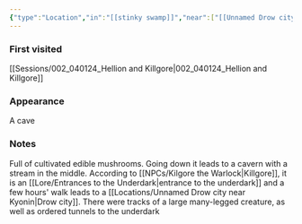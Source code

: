 ```yaml
---
{"type":"Location","in":"[[stinky swamp]]","near":["[[Unnamed Drow city near Kyonin]]","[[creepy swamp temple]]"],"aliases":null,"dg-publish":true,"dg-icon":"location","tags":["location"],"permalink":"/locations/killgore-s-cave/","dgPassFrontmatter":true,"noteIcon":"location"}
---
```


### First visited
[[Sessions/002_040124_Hellion and Killgore\|002_040124_Hellion and Killgore]]
### Appearance
A cave
### Notes
Full of  cultivated edible mushrooms. Going down it leads to a cavern with a stream in the middle. According to [[NPCs/Kilgore the Warlock\|Killgore]], it is an [[Lore/Entrances to the Underdark\|entrance to the underdark]] and a few hours' walk leads to a [[Locations/Unnamed Drow city near Kyonin\|Drow city]]. There were tracks of a large many-legged creature, as well as ordered tunnels to the underdark